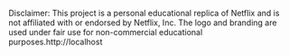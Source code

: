 Disclaimer: This project is a personal educational replica of Netflix and is not affiliated with or endorsed by Netflix, Inc. The logo and branding are used under fair use for non-commercial educational purposes.http://localhost 